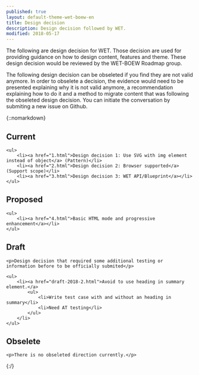 ```yaml
---
published: true
layout: default-theme-wet-boew-en
title: Design decision
description: Design decision followed by WET.
modified: 2018-05-17
---
```


The following are design decision for WET. Those decision are used for providing guidance on how to design content, features and theme. These design decision would be reviewed by the WET-BOEW Roadmap group.

The following design decision can be obseleted if you find they are not valid anymore. In order to obselete a decision, the evidence would need to be presented explaining why it is not valid anymore, a recommendation explaining how to do it and a method to migrate content that was following the obseleted design decision. You can initiate the conversation by submiting a new issue on Github.


{::nomarkdown}
<div class="wb-filter">
<section>
	<h2>Current</h2>

	<ul>
		<li><a href="1.html">Design decision 1: Use SVG with img element instead of object</a> (Pattern)</li>
		<li><a href="2.html">Design decision 2: Browser supported</a> (Support scope)</li>
		<li><a href="3.html">Design decision 3: WET API/Blueprint</a></li>
	</ul>
</section>

<!--
<section>
	<h2>Limited AT support</h2>

	<p>Design decision to provide better support to assistive technologies.</p>

</section>

<section>
	<h2>Usability finding</h2>

	<p>Design decision issued from usability research.</p>

</section>
-->

<section>
	<h2>Proposed</h2>

	<ul>
		<li><a href="4.html">Basic HTML mode and progressive enhancement</a></li>
	</ul>


</section>

<!--
<section>
	<h2>Ready</h2>

	<p>Design decision ready to be presented at the roadmap WET-BOEW meeting.</p>

</section>
-->

<section>
	<h2>Draft</h2>

	<p>Design decision that required some additional testing or information before to be officially submited</p>

	<ul>
		<li><a href="draft-2018-2.html">Avoid to use heading in summary element.</a>
			<ul>
				<li>Write test case with and without an heading in summary</li>
				<li>Need AT testing</li>
			</ul>
		</li>
	</ul>

</section>

<section>
	<h2>Obselete</h2>

	<p>There is no obseleted direction currently.</p>

</section>
</div>
{:/}
